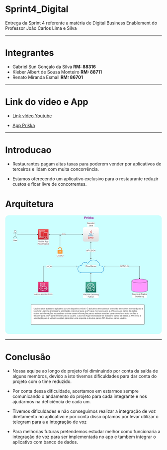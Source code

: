 # Sprint4_Digital
Entrega da Sprint 4 referente a matéria de Digital Business Enablement do Professor João Carlos Lima e Silva

---------------------------------------------------------------------------------------------------------------------------------------------------- 

# Integrantes
 - Gabriel Sun Gonçalo da Silva                **RM: 88316**
 - Kleber Albert de Sousa Monteiro             **RM: 88711**
 - Renato Miranda Esmail                      **RM: 86701**

----------------------------------------------------------------------------------------------------------------------------------------------- 

# Link do vídeo e App
- [Link vídeo Youtube](https://youtu.be/T_HWa2OHlpE)

- [App Prikka](https://snack.expo.dev/@renatchos/prikka-app)

---------------------------------------------------------------------------------------------------------------------------------------------------- 

# Introducao
- Restaurantes pagam altas taxas para poderem vender por aplicativos de terceiros e lidam com muita concorrência. 

- Estamos oferecendo um aplicativo exclusivo para o restaurante reduzir custos e ficar livre de concorrentes.

# Arquitetura
![Arquitetura Projeto](img/arquitetura.png)

---------------------------------------------------------------------------------------------------------------------------------------------------- 

# Conclusão
- Nossa equipe ao longo do projeto foi diminuindo por conta da saída de alguns membros, devido a isto tivemos dificuldades para dar conta do projeto com o time reduzido.
- Por conta dessa dificuldade, acertamos em estarmos sempre comunicando o andamento do projeto para cada integrante e nos ajudarmos na deficiência de cada um.

- Tivemos dificuldades e não conseguimos realizar a integração de voz diretamento no aplicativo e por conta disso optamos por levar utilizar 
o telegram para a a integração de voz

- Para melhorias futuras pretendemos estudar melhor como funcionaria a integração de voz para ser implementada no app e também integrar o aplicativo com 
banco de dados.

